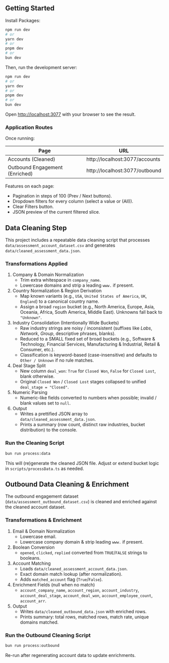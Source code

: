 ## Getting Started

Install Packages:

```bash
npm run dev
# or
yarn dev
# or
pnpm dev
# or
bun dev
```

Then, run the development server:

```bash
npm run dev
# or
yarn dev
# or
pnpm dev
# or
bun dev
```

Open [http://localhost:3077](http://localhost:3077) with your browser to see the result.

### Application Routes

Once running:

| Page | URL |
|------|-----|
| Accounts (Cleaned) | http://localhost:3077/accounts |
| Outbound Engagement (Enriched) | http://localhost:3077/outbound |

Features on each page:
- Pagination in steps of 100 (Prev / Next buttons).
- Dropdown filters for every column (select a value or (All)).
- Clear Filters button.
- JSON preview of the current filtered slice.


## Data Cleaning Step

This project includes a repeatable data cleaning script that processes `data/assessment_account_dataset.csv` and generates `data/cleaned_assessment_data.json`.

### Transformations Applied

1. Company & Domain Normalization
	- Trim extra whitespace in `company_name`.
	- Lowercase domains and strip a leading `www.` if present.
2. Country Normalization & Region Derivation
	- Map known variants (e.g., `USA`, `United States of America`, `UK`, `England`) to a canonical country name.
	- Assign a broad `region` bucket (e.g., North America, Europe, Asia, Oceania, Africa, South America, Middle East). Unknowns fall back to `"Unknown"`.
3. Industry Consolidation (Intentionally Wide Buckets)
	- Raw industry strings are noisy / inconsistent (suffixes like *Labs*, *Network*, *Group*, descriptive phrases, blanks).
	- Reduced to a SMALL fixed set of broad buckets (e.g., Software & Technology, Financial Services, Manufacturing & Industrial, Retail & Consumer, etc.).
	- Classification is keyword-based (case-insensitive) and defaults to `Other / Unknown` if no rule matches.
4. Deal Stage Split
	- New column `deal_won`: `True` for `Closed Won`, `False` for `Closed Lost`, blank otherwise.
	- Original `Closed Won` / `Closed Lost` stages collapsed to unified `deal_stage = "Closed"`.
5. Numeric Parsing
	- Numeric-like fields converted to numbers when possible; invalid / blank values set to `null`.
6. Output
	- Writes a prettified JSON array to `data/cleaned_assessment_data.json`.
	- Prints a summary (row count, distinct raw industries, bucket distribution) to the console.

### Run the Cleaning Script

```bash
bun run process:data
```

This will (re)generate the cleaned JSON file. Adjust or extend bucket logic in `scripts/processData.ts` as needed.

## Outbound Data Cleaning & Enrichment

The outbound engagement dataset (`data/assessment_outbound_dataset.csv`) is cleaned and enriched against the cleaned account dataset.

### Transformations & Enrichment

1. Email & Domain Normalization
	- Lowercase email.
	- Lowercase company domain & strip leading `www.` if present.
2. Boolean Conversion
	- `opened`, `clicked`, `replied` converted from `TRUE`/`FALSE` strings to booleans.
3. Account Matching
	- Loads `data/cleaned_assessment_account_data.json`.
	- Exact domain match lookup (after normalization).
	- Adds `matched_account` flag (`True`/`False`).
4. Enrichment Fields (null when no match)
	- `account_company_name`, `account_region`, `account_industry`, `account_deal_stage`, `account_deal_won`, `account_employee_count`, `account_arr`.
5. Output
	- Writes `data/cleaned_outbound_data.json` with enriched rows.
	- Prints summary: total rows, matched rows, match rate, unique domains matched.

### Run the Outbound Cleaning Script

```bash
bun run process:outbound
```

Re-run after regenerating account data to update enrichments.



